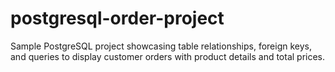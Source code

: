 # postgresql-order-project
Sample PostgreSQL project showcasing table relationships, foreign keys, and queries to display customer orders with product details and total prices.
